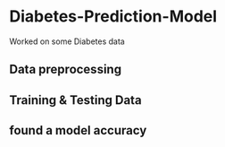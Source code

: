 # Diabetes-Prediction-Model

Worked on some Diabetes data

## Data preprocessing

## Training & Testing Data

## found a model accuracy
